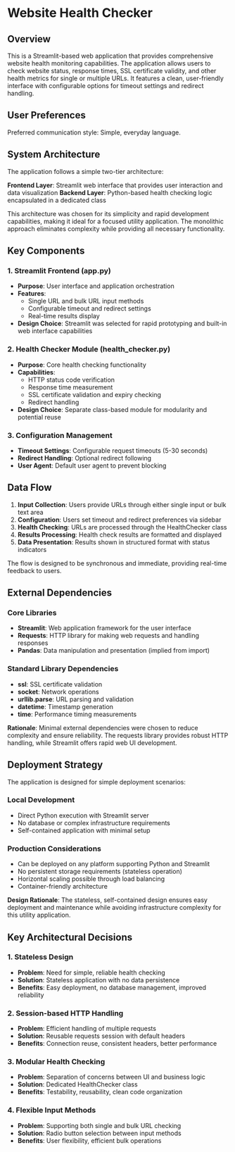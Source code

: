 # Website Health Checker

## Overview

This is a Streamlit-based web application that provides comprehensive website health monitoring capabilities. The application allows users to check website status, response times, SSL certificate validity, and other health metrics for single or multiple URLs. It features a clean, user-friendly interface with configurable options for timeout settings and redirect handling.

## User Preferences

Preferred communication style: Simple, everyday language.

## System Architecture

The application follows a simple two-tier architecture:

**Frontend Layer**: Streamlit web interface that provides user interaction and data visualization
**Backend Layer**: Python-based health checking logic encapsulated in a dedicated class

This architecture was chosen for its simplicity and rapid development capabilities, making it ideal for a focused utility application. The monolithic approach eliminates complexity while providing all necessary functionality.

## Key Components

### 1. Streamlit Frontend (app.py)
- **Purpose**: User interface and application orchestration
- **Features**: 
  - Single URL and bulk URL input methods
  - Configurable timeout and redirect settings
  - Real-time results display
- **Design Choice**: Streamlit was selected for rapid prototyping and built-in web interface capabilities

### 2. Health Checker Module (health_checker.py)
- **Purpose**: Core health checking functionality
- **Capabilities**:
  - HTTP status code verification
  - Response time measurement
  - SSL certificate validation and expiry checking
  - Redirect handling
- **Design Choice**: Separate class-based module for modularity and potential reuse

### 3. Configuration Management
- **Timeout Settings**: Configurable request timeouts (5-30 seconds)
- **Redirect Handling**: Optional redirect following
- **User Agent**: Default user agent to prevent blocking

## Data Flow

1. **Input Collection**: Users provide URLs through either single input or bulk text area
2. **Configuration**: Users set timeout and redirect preferences via sidebar
3. **Health Checking**: URLs are processed through the HealthChecker class
4. **Results Processing**: Health check results are formatted and displayed
5. **Data Presentation**: Results shown in structured format with status indicators

The flow is designed to be synchronous and immediate, providing real-time feedback to users.

## External Dependencies

### Core Libraries
- **Streamlit**: Web application framework for the user interface
- **Requests**: HTTP library for making web requests and handling responses
- **Pandas**: Data manipulation and presentation (implied from import)

### Standard Library Dependencies
- **ssl**: SSL certificate validation
- **socket**: Network operations
- **urllib.parse**: URL parsing and validation
- **datetime**: Timestamp generation
- **time**: Performance timing measurements

**Rationale**: Minimal external dependencies were chosen to reduce complexity and ensure reliability. The requests library provides robust HTTP handling, while Streamlit offers rapid web UI development.

## Deployment Strategy

The application is designed for simple deployment scenarios:

### Local Development
- Direct Python execution with Streamlit server
- No database or complex infrastructure requirements
- Self-contained application with minimal setup

### Production Considerations
- Can be deployed on any platform supporting Python and Streamlit
- No persistent storage requirements (stateless operation)
- Horizontal scaling possible through load balancing
- Container-friendly architecture

**Design Rationale**: The stateless, self-contained design ensures easy deployment and maintenance while avoiding infrastructure complexity for this utility application.

## Key Architectural Decisions

### 1. Stateless Design
- **Problem**: Need for simple, reliable health checking
- **Solution**: Stateless application with no data persistence
- **Benefits**: Easy deployment, no database management, improved reliability

### 2. Session-based HTTP Handling
- **Problem**: Efficient handling of multiple requests
- **Solution**: Reusable requests session with default headers
- **Benefits**: Connection reuse, consistent headers, better performance

### 3. Modular Health Checking
- **Problem**: Separation of concerns between UI and business logic
- **Solution**: Dedicated HealthChecker class
- **Benefits**: Testability, reusability, clean code organization

### 4. Flexible Input Methods
- **Problem**: Supporting both single and bulk URL checking
- **Solution**: Radio button selection between input methods
- **Benefits**: User flexibility, efficient bulk operations